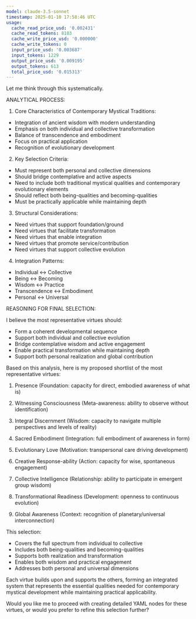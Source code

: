 ```yaml
---
model: claude-3.5-sonnet
timestamp: 2025-01-10 17:58:46 UTC
usage:
  cache_read_price_usd: '0.002431'
  cache_read_tokens: 8103
  cache_write_price_usd: '0.000000'
  cache_write_tokens: 0
  input_price_usd: '0.003687'
  input_tokens: 1229
  output_price_usd: '0.009195'
  output_tokens: 613
  total_price_usd: '0.015313'
---
```


Let me think through this systematically.

ANALYTICAL PROCESS:

1. Core Characteristics of Contemporary Mystical Traditions:
- Integration of ancient wisdom with modern understanding
- Emphasis on both individual and collective transformation
- Balance of transcendence and embodiment
- Focus on practical application
- Recognition of evolutionary development

2. Key Selection Criteria:
- Must represent both personal and collective dimensions
- Should bridge contemplative and active aspects
- Need to include both traditional mystical qualities and contemporary evolutionary elements
- Should reflect both being-qualities and becoming-qualities
- Must be practically applicable while maintaining depth

3. Structural Considerations:
- Need virtues that support foundation/ground
- Need virtues that facilitate transformation
- Need virtues that enable integration
- Need virtues that promote service/contribution
- Need virtues that support collective evolution

4. Integration Patterns:
- Individual ↔ Collective
- Being ↔ Becoming
- Wisdom ↔ Practice
- Transcendence ↔ Embodiment
- Personal ↔ Universal

REASONING FOR FINAL SELECTION:

I believe the most representative virtues should:
- Form a coherent developmental sequence
- Support both individual and collective evolution
- Bridge contemplative wisdom and active engagement
- Enable practical transformation while maintaining depth
- Support both personal realization and global contribution

Based on this analysis, here is my proposed shortlist of the most representative virtues:

1. Presence
(Foundation: capacity for direct, embodied awareness of what is)

2. Witnessing Consciousness
(Meta-awareness: ability to observe without identification)

3. Integral Discernment
(Wisdom: capacity to navigate multiple perspectives and levels of reality)

4. Sacred Embodiment
(Integration: full embodiment of awareness in form)

5. Evolutionary Love
(Motivation: transpersonal care driving development)

6. Creative Response-ability
(Action: capacity for wise, spontaneous engagement)

7. Collective Intelligence
(Relationship: ability to participate in emergent group wisdom)

8. Transformational Readiness
(Development: openness to continuous evolution)

9. Global Awareness
(Context: recognition of planetary/universal interconnection)

This selection:
- Covers the full spectrum from individual to collective
- Includes both being-qualities and becoming-qualities
- Supports both realization and transformation
- Enables both wisdom and practical engagement
- Addresses both personal and universal dimensions

Each virtue builds upon and supports the others, forming an integrated system that represents the essential qualities needed for contemporary mystical development while maintaining practical applicability.

Would you like me to proceed with creating detailed YAML nodes for these virtues, or would you prefer to refine this selection further?
